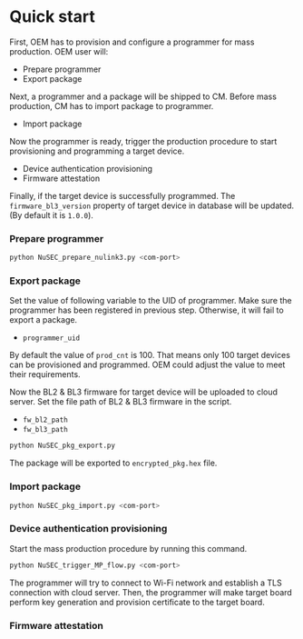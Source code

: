 # Quick start

First, OEM has to provision and configure a programmer for mass production.
OEM user will:

* Prepare programmer
* Export package

Next, a programmer and a package will be shipped to CM. Before mass production,
CM has to import package to programmer.

* Import package

Now the programmer is ready, trigger the production procedure to start
provisioning and programming a target device.

* Device authentication provisioning
* Firmware attestation

Finally, if the target device is successfully programmed. The
`firmware_bl3_version` property of target device in database will be updated.
(By default it is `1.0.0`).

### Prepare programmer

```sh
python NuSEC_prepare_nulink3.py <com-port>
```

### Export package

Set the value of following variable to the UID of programmer. Make sure
the programmer has been registered in previous step. Otherwise, it will fail
to export a package.

* `programmer_uid`

By default the value of `prod_cnt` is 100. That means only 100 target
devices can be provisioned and programmed. OEM could adjust the value to
meet their requirements.

Now the BL2 & BL3 firmware for target device will be uploaded to cloud server.
Set the file path of BL2 & BL3 firmware in the script.

* `fw_bl2_path`
* `fw_bl3_path`

```sh
python NuSEC_pkg_export.py
```

The package will be exported to `encrypted_pkg.hex` file.

### Import package

```sh
python NuSEC_pkg_import.py <com-port>
```

### Device authentication provisioning

Start the mass production procedure by running this command.

```sh
python NuSEC_trigger_MP_flow.py <com-port>
```

The programmer will try to connect to Wi-Fi network and establish a TLS
connection with cloud server. Then, the programmer will make target board
perform key generation and provision certificate to the target board.

### Firmware attestation
